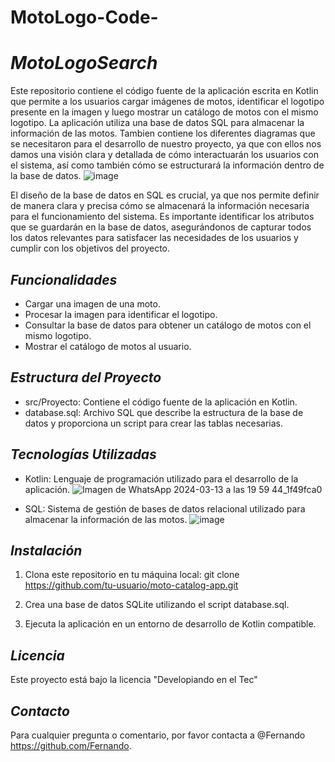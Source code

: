 # MotoLogo-Code-

# *MotoLogoSearch*

Este repositorio contiene el código fuente de la aplicación escrita en Kotlin que permite a los usuarios cargar imágenes de motos, identificar el logotipo presente en la imagen y luego mostrar un catálogo de motos con el mismo logotipo. La aplicación utiliza una base de datos SQL para almacenar la información de las motos. Tambien contiene los diferentes diagramas que se necesitaron para el desarrollo de nuestro proyecto, ya que con ellos nos damos una visión clara y detallada de cómo interactuarán los usuarios con el sistema, así como también cómo se estructurará la información dentro de la base de datos.
![image](https://github.com/FERgod12/MotoLogo-Code-/assets/159978743/cd311f56-340f-4f81-b3af-cb321d1c6113)

El diseño de la base de datos en SQL es crucial, ya que nos permite definir de manera clara y precisa cómo se almacenará la información necesaria para el funcionamiento del sistema. Es importante identificar los atributos que se guardarán en la base de datos, asegurándonos de capturar todos los datos relevantes para satisfacer las necesidades de los usuarios y cumplir con los objetivos del proyecto.


## *Funcionalidades*

- Cargar una imagen de una moto.
- Procesar la imagen para identificar el logotipo.
- Consultar la base de datos para obtener un catálogo de motos con el mismo logotipo.
- Mostrar el catálogo de motos al usuario.

## *Estructura del Proyecto*

- src/Proyecto: Contiene el código fuente de la aplicación en Kotlin.
- database.sql: Archivo SQL que describe la estructura de la base de datos y proporciona un script para crear las tablas necesarias.

## *Tecnologías Utilizadas*

- Kotlin: Lenguaje de programación utilizado para el desarrollo de la aplicación.
  ![Imagen de WhatsApp 2024-03-13 a las 19 59 44_1f49fca0](https://github.com/FERgod12/MotoLogo-Code-/assets/159978743/cb14304a-ab6e-47a2-bc6e-a6f7e348cf58)

- SQL: Sistema de gestión de bases de datos relacional utilizado para almacenar la información de las motos.
  ![image](https://github.com/FERgod12/MotoLogo-Code-/assets/159978743/c69e70fb-7828-4ea4-a0a5-2a46efdc19aa)


## *Instalación*

1. Clona este repositorio en tu máquina local:
git clone https://github.com/tu-usuario/moto-catalog-app.git

2. Crea una base de datos SQLite utilizando el script database.sql.

3. Ejecuta la aplicación en un entorno de desarrollo de Kotlin compatible.


## *Licencia*

Este proyecto está bajo la licencia "Developiando en el Tec"

## *Contacto*

Para cualquier pregunta o comentario, por favor contacta a @Fernando https://github.com/Fernando.
